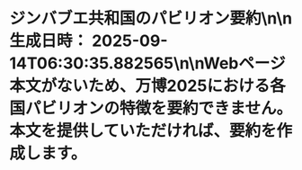 # ジンバブエ共和国のパビリオン要約\n\n**生成日時：** 2025-09-14T06:30:35.882565\n\nWebページ本文がないため、万博2025における各国パビリオンの特徴を要約できません。  本文を提供していただければ、要約を作成します。
